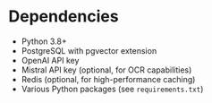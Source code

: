 # Dependencies

- Python 3.8+
- PostgreSQL with pgvector extension
- OpenAI API key
- Mistral API key (optional, for OCR capabilities)
- Redis (optional, for high-performance caching)
- Various Python packages (see `requirements.txt`) 